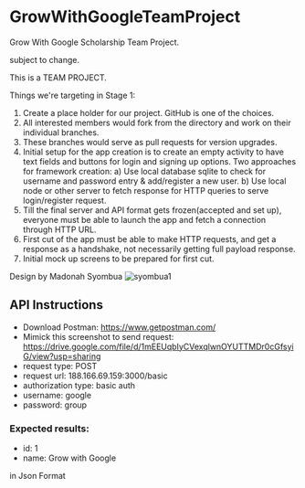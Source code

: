 # GrowWithGoogleTeamProject
Grow With Google Scholarship Team Project.

subject to change.

This is a TEAM PROJECT.

Things we're targeting in Stage 1:
1. Create a place holder for our project. GitHub is one of the choices.
2. All interested members would fork from the directory and work on their individual branches.
3. These branches would serve as pull requests for version upgrades.
4. Initial setup for the app creation is to create an empty activity to have text fields and buttons for login and signing up options. Two approaches for framework creation:
   a) Use local database sqlite to check for username and password entry & add/register a new user.
    b) Use local node or other server to fetch response for HTTP queries to serve login/register request.
5. Till the final server and API format gets frozen(accepted and set up), everyone must be able to launch the app and fetch a connection through HTTP URL.
6. First cut of the app must be able to make HTTP requests, and get a response as a handshake, not necessarily getting full payload response.
7. Initial mock up screens to be prepared for first cut.

Design by Madonah Syombua
![syombua1](https://user-images.githubusercontent.com/11560987/36005973-f9b39102-0cff-11e8-8b07-1c754393cdb6.jpg)

## API Instructions
- Download Postman: https://www.getpostman.com/
- Mimick this screenshot to send request: https://drive.google.com/file/d/1mEEUqbIyCVexqlwnOYUTTMDr0cGfsyiG/view?usp=sharing
 - request type: POST
 - request url: 188.166.69.159:3000/basic
 - authorization type: basic auth
 - username: google
 - password: group

  ### Expected results:
  - id: 1
  - name: Grow with Google

   in Json Format

